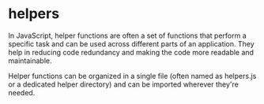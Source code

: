 # helpers

In JavaScript, helper functions are often a set of functions that perform a specific task and can be used across different parts of an application. They help in reducing code redundancy and making the code more readable and maintainable.

Helper functions can be organized in a single file (often named as helpers.js or a dedicated helper directory) and can be imported wherever they're needed.
